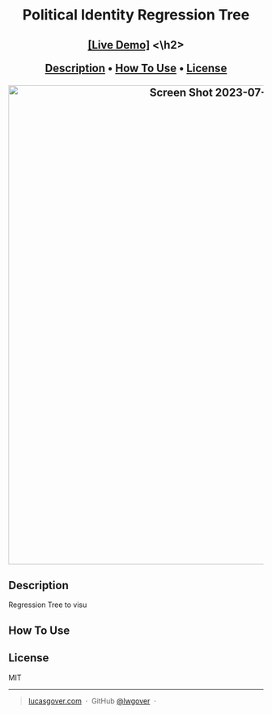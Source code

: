 <h1 align="center">Political Identity Regression Tree</h1>
<h2 align="center">
<a href="https://www.lucasgover.com/political-identity-decision-tree">[Live Demo]</a>
<\h2>

<p align="center">
  <a href="#description">Description</a> •
  <a href="#how-to-use">How To Use</a> •
  <a href="#license">License</a>
</p>

<img width="946" alt="Screen Shot 2023-07-16 at 11 27 44 AM" src="https://github.com/lwgover/political-identity-decision-tree/assets/73131292/60499e38-f89f-4a15-995b-784f7ce36166">

## Description

Regression Tree to visu

## How To Use


## License

MIT

---

> [lucasgover.com](https://www.lucasgover.com) &nbsp;&middot;&nbsp;
> GitHub [@lwgover](https://github.com/lwgover) &nbsp;&middot;&nbsp;

